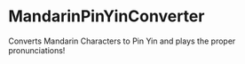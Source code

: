 # MandarinPinYinConverter
Converts Mandarin Characters to Pin Yin and plays the proper pronunciations!
